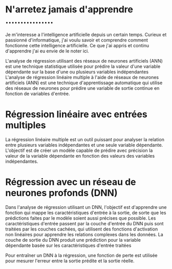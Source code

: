 # N'arretez jamais d'apprendre ................

Je m'interesse a l'intelligence artificielle depuis un certain temps.
Curieux et passionné d'informatique, j'ai voulu savoir et comprendre comment fonctionne cette intelligence artificielle.
Ce que j'ai appris et continu d'apprendre j'ai eu envie de le noter ici.



L'analyse de régression utilisant des réseaux de neurones artificiels (ANN) est une technique statistique utilisée pour prédire la valeur d'une variable dépendante sur la base d'une ou plusieurs variables indépendantes
L'analyse de régression linéaire multiple à l'aide de réseaux de neurones artificiels (ANN) est une technique d'apprentissage automatique qui utilise des réseaux de neurones pour prédire une variable de sortie continue en fonction de variables d'entrée.
# Régression linéaire avec entrées multiples
La régression linéaire multiple est un outil puissant pour analyser la relation entre plusieurs variables indépendantes et une seule variable dépendante. L'objectif est de créer un modèle capable de prédire avec précision la valeur de la variable dépendante en fonction des valeurs des variables indépendantes. 
# Régression avec un réseau de neurones profonds (DNN)
Dans l'analyse de régression utilisant un DNN, l'objectif est d'apprendre une fonction qui mappe les caractéristiques d'entrée à la sortie, de sorte que les prédictions faites par le modèle soient aussi précises que possible. Les caractéristiques d'entrée passent par la couche d'entrée du DNN puis sont traitées par les couches cachées, qui utilisent des fonctions d'activation non linéaires pour apprendre les relations complexes dans les données. La couche de sortie du DNN produit une prédiction pour la variable dépendante basée sur les caractéristiques d'entrée traitées

Pour entraîner un DNN à la régression, une fonction de perte est utilisée pour mesurer l'erreur entre la sortie prédite et la sortie réelle.






